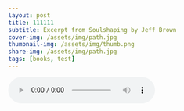 ```yaml
---
layout: post
title: 111111
subtitle: Excerpt from Soulshaping by Jeff Brown
cover-img: /assets/img/path.jpg
thumbnail-img: /assets/img/thumb.png
share-img: /assets/img/path.jpg
tags: [books, test]
---
```


![相关模型](assets\obj_wo3DlMOGwrbDjj7DisKw_19798493859_e028_0297_ee26_aab5e50b6d8c289552638713182506ad.mp3)
